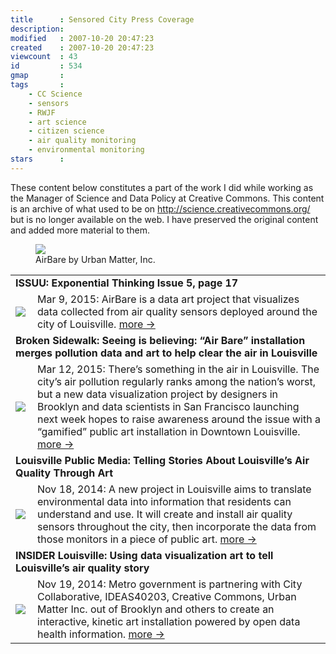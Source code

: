 ```yaml
---
title      : Sensored City Press Coverage
description: 
modified   : 2007-10-20 20:47:23
created    : 2007-10-20 20:47:23
viewcount  : 43
id         : 534
gmap       : 
tags       :
    - CC Science
    - sensors
    - RWJF
    - art science
    - citizen science
    - air quality monitoring
    - environmental monitoring
stars      : 
---
```


<div class="archive">
    These content below constitutes a part of the work I did while working as the Manager of Science and Data Policy at Creative Commons. This content is an archive of what used to be on <u>http://science.creativecommons.org/</u> but is no longer available on the web. I have preserved the original content and added more material to them.
</div>

<figure>
    <img src="air-bare.jpg">
    <figcaption>AirBare by Urban Matter, Inc.</figcaption>
</figure>

<table>
<tbody>

<tr><td colspan="2"><b>ISSUU: Exponential Thinking Issue 5, page 17</b></td></tr>
<tr><td><img src="issue.png" align="left"></td><td>Mar 9, 2015: AirBare is a data art project that visualizes data collected from air quality sensors deployed around the city of Louisville. <a href="http://issuu.com/ideas40203/docs/print_exponential_thinking_-_issue__8088a0e6fc0fb1" target="_blank">more &rarr;</a></td></tr>

<tr><td colspan="2"><b>Broken Sidewalk: Seeing is believing: “Air Bare” installation merges pollution data and art to help clear the air in Louisville</b></td></tr>
<tr><td><img src="broken-sidewalk.png" align="left"></td><td> Mar 12, 2015: There’s something in the air in Louisville. The city’s air pollution regularly ranks among the nation’s worst, but a new data visualization project by designers in Brooklyn and data scientists in San Francisco launching next week hopes to raise awareness around the issue with a “gamified” public art installation in Downtown Louisville. <a href="http://brokensidewalk.com/2015/air-bare/" target="_blank">more &rarr;</a></td></tr>

<tr><td colspan="2"><b>Louisville Public Media: Telling Stories About Louisville’s Air Quality Through Art</b></td></tr>
<tr><td><img src="wfpl.png" align="left"></td><td>Nov 18, 2014: A new project in Louisville aims to translate environmental data into information that residents can understand and use. It will create and install air quality sensors throughout the city, then incorporate the data from those monitors in a piece of public art. <a href="http://wfpl.org/telling-stories-about-louisvilles-air-quality-through-art/" target="_blank">more &rarr;</a></td></tr>

<tr><td colspan="2"><b>INSIDER Louisville: Using data visualization art to tell Louisville’s air quality story</b></td></tr>
<tr><td><img src="insider-louisville.png" align="left"></td><td>Nov 19, 2014: Metro government is partnering with City Collaborative, IDEAS40203, Creative Commons, Urban Matter Inc. out of Brooklyn and others to create an interactive, kinetic art installation powered by open data health information. <a href="http://insiderlouisville.com/business/technology-business/using-data-visualization-art-tell-louisvilles-air-quality-story/" target="_blank">more &rarr;</a></td></tr>

</tbody>
</table>